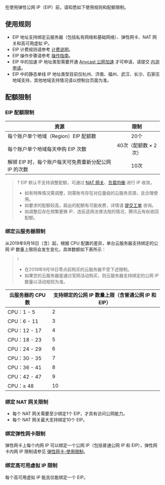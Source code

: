 在使用弹性公网 IP（EIP）前，请知悉如下使用规则和配额限制。
## 使用规则

- EIP 地址支持绑定云服务器（包括私有网络和基础网络）、弹性网卡、NAT 网关和高可用虚拟 IP。
- EIP 计费规则请参考 [计费说明](https://cloud.tencent.com/document/product/1199/41692)。
- EIP 操作步骤请参考 [操作指南](https://cloud.tencent.com/document/product/1199/41698)。
- EIP 中的加速 IP 地址类型需要开通 [Anycast 公网加速](https://cloud.tencent.com/document/product/644) 才可申请，请提交  [内测申请](https://cloud.tencent.com/apply/p/47mdddtoc56)。
- EIP 中的静态单线 IP 地址类型目前仅杭州、济南、福州、武汉、长沙、石家庄地域支持，其他地域支持情况请以控制台页面为准。
 
## 配额限制
### EIP 配额限制
| 资源 | 限制 |
|---------|:---------:|
| 每个账户单个地域（Region）EIP 配额数 | 20个 |
| 每个账户单个地域每天申购 EIP 次数	 | 40次（配额数 × 2次） |
| 解绑 EIP 时，每个账户每天可免费重新分配公网 IP 的次数 | 10次 |

>? EIP 默认不支持调整配额，可通过 [NAT 网关](https://cloud.tencent.com/product/nat)、[负载均衡](https://cloud.tencent.com/document/product/214) 进行 IP 收敛。
> - 如有特殊情况需调整，则需账号存在对应量级的云服务资源，且合理使用。
> - 如要求的配额较高，超出的配额有可能收费，详情请 [提交工单](https://console.cloud.tencent.com/workorder/category?level1_id=6&level2_id=660&source=0&data_title=%E5%BC%B9%E6%80%A7IP%20&step=1) 咨询。
> - 如调整后存在频繁更换 IP、违反适用法律法规的情况，腾讯云有权收回配额。
>

### 绑定云服务器限制

从2019年9月18日（含）起，根据 CPU 配置的差异，单台云服务器支持绑定的公网 IP 数量上限将会发生变化，具体数额如下表所示：
>!
>- 在2019年9月18日零点前购买的云服务器不受下述限制。
>- 如果您的云服务器是通过官网活动购买，则云服务器支持绑定的公网 IP 数量以活动规则为准。
>
| 云服务器的 CPU 数 | 支持绑定的公网 IP 数量上限（含普通公网 IP 和 EIP） |
|---------|---------|
| CPU：1 - 5 | 2 |
| CPU：6 - 11 | 3 |
| CPU：12 - 17 | 4 |
| CPU：18 - 23 | 5 |
| CPU：24 - 29 | 6 |
| CPU：30 - 35 | 7 |
| CPU：36 - 41 | 8 |
| CPU：42 - 47 | 9 |
| CPU：≥ 48 | 10 |

### 绑定 NAT 网关限制
- 每个 NAT 网关需要至少绑定1个 EIP，才具有访问公网能力。
- 每个 NAT 网关最大支持绑定10个 EIP。

### 绑定弹性网卡限制
弹性网卡上每个内网 IP 可以绑定一个公网 IP（包括普通公网 IP 和 EIP），弹性网卡内网 IP 限制请参见 [弹性网卡-使用限制](https://cloud.tencent.com/document/product/576/18527)。

### 绑定高可用虚拟 IP 限制
每个高可用虚拟 IP 能且仅能绑定一个 EIP。
